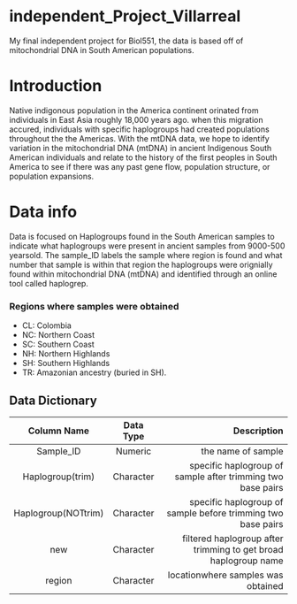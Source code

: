 # independent_Project_Villarreal
My final independent project for Biol551, the data is based off of mitochondrial DNA in South American populations.


# Introduction
Native  indigonous population in the America continent orinated from individuals in East Asia roughly 18,000 years ago. when this migration accured, individuals with specific haplogroups had created populations throughout the the Americas. With the mtDNA data, we hope to identify variation in the mitochondrial DNA (mtDNA) in ancient Indigenous South American individuals and relate to the history of the first peoples in South America to see if there was any past gene flow, population structure, or population expansions.

# Data info
Data is focused on Haplogroups found in the South American samples to indicate what haplogroups were present in ancient samples from 9000-500 yearsold. The sample_ID labels the sample where region is found and what number that sample is within that region the haplogroups were orignially found within mitochondrial DNA (mtDNA) and identified through an online tool called haplogrep.
### Regions where samples were obtained
- CL: Colombia
- NC: Northern Coast
- SC: Southern Coast
- NH: Northern Highlands
- SH: Southern Highlands
- TR: Amazonian ancestry (buried in SH).



## Data Dictionary


| Column Name  | Data Type |                                         Description |
|:-------------------------:|:----------------:|--------------------------:|
|  Sample_ID   |  Numeric  |   the name of sample |
|    Haplogroup(trim)    | Character | specific haplogroup of sample after trimming two base pairs |
|     Haplogroup(NOTtrim)      |  Character  |     specific haplogroup of sample before trimming two base pairs |
|     new     | Character |      filtered haplogroup after trimming to get broad haplogroup name|
|  region   | Character | locationwhere samples was obtained |


